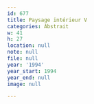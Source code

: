 ```yaml
---
id: 677
title: Paysage intérieur V
categories: Abstrait
w: 41
h: 27
location: null
note: null
file: null
year: '1994'
year_start: 1994
year_end: null
image: null

---
```


